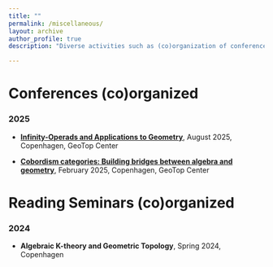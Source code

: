 ```yaml
---
title: ""
permalink: /miscellaneous/
layout: archive
author_profile: true
description: "Diverse activities such as (co)organization of conferences, reading seminars...etc."  # <-- Add this line

---
```


# Conferences (co)organized

### 2025
- [**Infinity-Operads and Applications to Geometry**](https://www.math.ku.dk/english/calendar/events/infinity-operads-and-manifolds/), August 2025, Copenhagen, GeoTop Center

- [**Cobordism categories: Building bridges between algebra and geometry**](https://www.math.ku.dk/english/calendar/events/cobordism-categories_copy/), February 2025, Copenhagen, GeoTop Center

# Reading Seminars (co)organized

### 2024
- **Algebraic K-theory and Geometric Topology**, Spring 2024, Copenhagen
